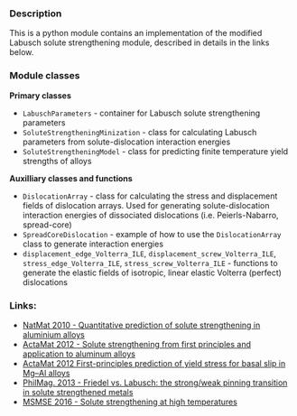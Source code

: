 ### Description
This is a python module contains an implementation of the modified Labusch
solute strengthening module, described in details in the links below.

### Module classes
**Primary classes**
- `LabuschParameters` - container for Labusch solute strengthening parameters
- `SoluteStrengtheningMinization` - class for calculating Labusch parameters
                                    from solute-dislocation interaction energies
- `SoluteStrengtheningModel` - class for predicting finite temperature yield
                               strengths of alloys

**Auxilliary classes and functions**
- `DislocationArray` - class for calculating the stress and displacement fields
                       of dislocation arrays.  Used for generating
                       solute-dislocation interaction energies of dissociated
                       dislocations (i.e. Peierls-Nabarro, spread-core)
- `SpreadCoreDislocation` - example of how to use the `DislocationArray` class
                            to generate interaction energies
- `displacement_edge_Volterra_ILE`, `displacement_screw_Volterra_ILE`,
  `stress_edge_Volterra_ILE`, `stress_screw_Volterra_ILE` - functions to
  generate the elastic fields of isotropic, linear elastic Volterra (perfect)
  dislocations


### Links:
- [NatMat 2010 - Quantitative prediction of solute strengthening in aluminium alloys ](http://www.nature.com/nmat/journal/v9/n9/full/nmat2813.html)
- [ActaMat 2012 - Solute strengthening from first principles and application to aluminum alloys ](http://www.sciencedirect.com/science/article/pii/S1359645412002273)
- [ActaMat 2012 First-principles prediction of yield stress for basal slip in Mg–Al alloys ](http://www.sciencedirect.com/science/article/pii/S1359645412003928)
- [PhilMag. 2013 - Friedel vs. Labusch: the strong/weak pinning transition in solute strengthened metals ](http://www.tandfonline.com/doi/abs/10.1080/14786435.2013.776718)
- [MSMSE 2016 - Solute strengthening at high temperatures ](http://iopscience.iop.org/article/10.1088/0965-0393/24/6/065005/meta;jsessionid=B628B8E99E30EDE55A0D199A575B889A.c3.iopscience.cld.iop.org)
